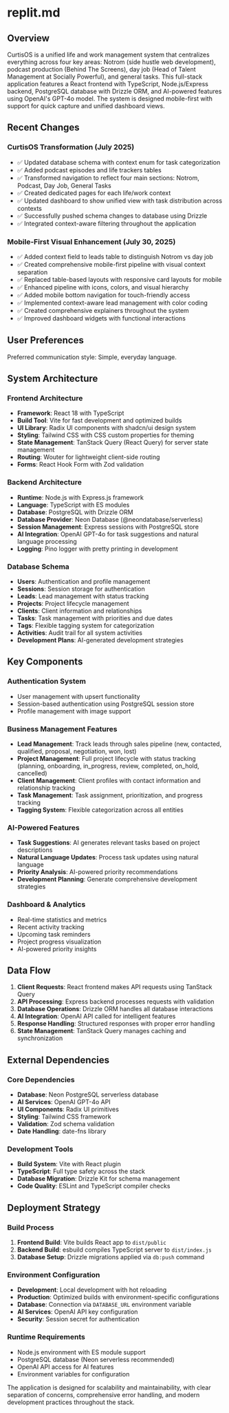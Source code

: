 # replit.md

## Overview

CurtisOS is a unified life and work management system that centralizes everything across four key areas: Notrom (side hustle web development), podcast production (Behind The Screens), day job (Head of Talent Management at Socially Powerful), and general tasks. This full-stack application features a React frontend with TypeScript, Node.js/Express backend, PostgreSQL database with Drizzle ORM, and AI-powered features using OpenAI's GPT-4o model. The system is designed mobile-first with support for quick capture and unified dashboard views.

## Recent Changes

### CurtisOS Transformation (July 2025)
- ✅ Updated database schema with context enum for task categorization
- ✅ Added podcast episodes and life trackers tables
- ✅ Transformed navigation to reflect four main sections: Notrom, Podcast, Day Job, General Tasks
- ✅ Created dedicated pages for each life/work context
- ✅ Updated dashboard to show unified view with task distribution across contexts
- ✅ Successfully pushed schema changes to database using Drizzle
- ✅ Integrated context-aware filtering throughout the application

### Mobile-First Visual Enhancement (July 30, 2025)
- ✅ Added context field to leads table to distinguish Notrom vs day job
- ✅ Created comprehensive mobile-first pipeline with visual context separation
- ✅ Replaced table-based layouts with responsive card layouts for mobile
- ✅ Enhanced pipeline with icons, colors, and visual hierarchy
- ✅ Added mobile bottom navigation for touch-friendly access
- ✅ Implemented context-aware lead management with color coding
- ✅ Created comprehensive explainers throughout the system
- ✅ Improved dashboard widgets with functional interactions

## User Preferences

Preferred communication style: Simple, everyday language.

## System Architecture

### Frontend Architecture
- **Framework**: React 18 with TypeScript
- **Build Tool**: Vite for fast development and optimized builds
- **UI Library**: Radix UI components with shadcn/ui design system
- **Styling**: Tailwind CSS with CSS custom properties for theming
- **State Management**: TanStack Query (React Query) for server state management
- **Routing**: Wouter for lightweight client-side routing
- **Forms**: React Hook Form with Zod validation

### Backend Architecture
- **Runtime**: Node.js with Express.js framework
- **Language**: TypeScript with ES modules
- **Database**: PostgreSQL with Drizzle ORM
- **Database Provider**: Neon Database (@neondatabase/serverless)
- **Session Management**: Express sessions with PostgreSQL store
- **AI Integration**: OpenAI GPT-4o for task suggestions and natural language processing
- **Logging**: Pino logger with pretty printing in development

### Database Schema
- **Users**: Authentication and profile management
- **Sessions**: Session storage for authentication
- **Leads**: Lead management with status tracking
- **Projects**: Project lifecycle management
- **Clients**: Client information and relationships
- **Tasks**: Task management with priorities and due dates
- **Tags**: Flexible tagging system for categorization
- **Activities**: Audit trail for all system activities
- **Development Plans**: AI-generated development strategies

## Key Components

### Authentication System
- User management with upsert functionality
- Session-based authentication using PostgreSQL session store
- Profile management with image support

### Business Management Features
- **Lead Management**: Track leads through sales pipeline (new, contacted, qualified, proposal, negotiation, won, lost)
- **Project Management**: Full project lifecycle with status tracking (planning, onboarding, in_progress, review, completed, on_hold, cancelled)
- **Client Management**: Client profiles with contact information and relationship tracking
- **Task Management**: Task assignment, prioritization, and progress tracking
- **Tagging System**: Flexible categorization across all entities

### AI-Powered Features
- **Task Suggestions**: AI generates relevant tasks based on project descriptions
- **Natural Language Updates**: Process task updates using natural language
- **Priority Analysis**: AI-powered priority recommendations
- **Development Planning**: Generate comprehensive development strategies

### Dashboard & Analytics
- Real-time statistics and metrics
- Recent activity tracking
- Upcoming task reminders
- Project progress visualization
- AI-powered priority insights

## Data Flow

1. **Client Requests**: React frontend makes API requests using TanStack Query
2. **API Processing**: Express backend processes requests with validation
3. **Database Operations**: Drizzle ORM handles all database interactions
4. **AI Integration**: OpenAI API called for intelligent features
5. **Response Handling**: Structured responses with proper error handling
6. **State Management**: TanStack Query manages caching and synchronization

## External Dependencies

### Core Dependencies
- **Database**: Neon PostgreSQL serverless database
- **AI Services**: OpenAI GPT-4o API
- **UI Components**: Radix UI primitives
- **Styling**: Tailwind CSS framework
- **Validation**: Zod schema validation
- **Date Handling**: date-fns library

### Development Tools
- **Build System**: Vite with React plugin
- **TypeScript**: Full type safety across the stack
- **Database Migration**: Drizzle Kit for schema management
- **Code Quality**: ESLint and TypeScript compiler checks

## Deployment Strategy

### Build Process
1. **Frontend Build**: Vite builds React app to `dist/public`
2. **Backend Build**: esbuild compiles TypeScript server to `dist/index.js`
3. **Database Setup**: Drizzle migrations applied via `db:push` command

### Environment Configuration
- **Development**: Local development with hot reloading
- **Production**: Optimized builds with environment-specific configurations
- **Database**: Connection via `DATABASE_URL` environment variable
- **AI Services**: OpenAI API key configuration
- **Security**: Session secret for authentication

### Runtime Requirements
- Node.js environment with ES module support
- PostgreSQL database (Neon serverless recommended)
- OpenAI API access for AI features
- Environment variables for configuration

The application is designed for scalability and maintainability, with clear separation of concerns, comprehensive error handling, and modern development practices throughout the stack.